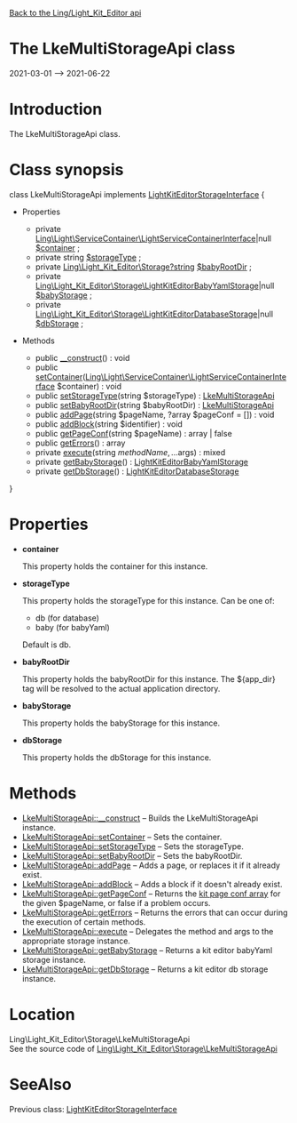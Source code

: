 [Back to the Ling/Light_Kit_Editor api](https://github.com/lingtalfi/Light_Kit_Editor/blob/master/doc/api/Ling/Light_Kit_Editor.md)



The LkeMultiStorageApi class
================
2021-03-01 --> 2021-06-22






Introduction
============

The LkeMultiStorageApi class.



Class synopsis
==============


class <span class="pl-k">LkeMultiStorageApi</span> implements [LightKitEditorStorageInterface](https://github.com/lingtalfi/Light_Kit_Editor/blob/master/doc/api/Ling/Light_Kit_Editor/Storage/LightKitEditorStorageInterface.md) {

- Properties
    - private [Ling\Light\ServiceContainer\LightServiceContainerInterface](https://github.com/lingtalfi/Light/blob/master/doc/api/Ling/Light/ServiceContainer/LightServiceContainerInterface.md)|null [$container](#property-container) ;
    - private string [$storageType](#property-storageType) ;
    - private [Ling\Light_Kit_Editor\Storage\?string](https://github.com/lingtalfi/Light_Kit_Editor/blob/master/doc/api/Ling/Light_Kit_Editor/Storage/?string.md) [$babyRootDir](#property-babyRootDir) ;
    - private [Ling\Light_Kit_Editor\Storage\LightKitEditorBabyYamlStorage](https://github.com/lingtalfi/Light_Kit_Editor/blob/master/doc/api/Ling/Light_Kit_Editor/Storage/LightKitEditorBabyYamlStorage.md)|null [$babyStorage](#property-babyStorage) ;
    - private [Ling\Light_Kit_Editor\Storage\LightKitEditorDatabaseStorage](https://github.com/lingtalfi/Light_Kit_Editor/blob/master/doc/api/Ling/Light_Kit_Editor/Storage/LightKitEditorDatabaseStorage.md)|null [$dbStorage](#property-dbStorage) ;

- Methods
    - public [__construct](https://github.com/lingtalfi/Light_Kit_Editor/blob/master/doc/api/Ling/Light_Kit_Editor/Storage/LkeMultiStorageApi/__construct.md)() : void
    - public [setContainer](https://github.com/lingtalfi/Light_Kit_Editor/blob/master/doc/api/Ling/Light_Kit_Editor/Storage/LkeMultiStorageApi/setContainer.md)([Ling\Light\ServiceContainer\LightServiceContainerInterface](https://github.com/lingtalfi/Light/blob/master/doc/api/Ling/Light/ServiceContainer/LightServiceContainerInterface.md) $container) : void
    - public [setStorageType](https://github.com/lingtalfi/Light_Kit_Editor/blob/master/doc/api/Ling/Light_Kit_Editor/Storage/LkeMultiStorageApi/setStorageType.md)(string $storageType) : [LkeMultiStorageApi](https://github.com/lingtalfi/Light_Kit_Editor/blob/master/doc/api/Ling/Light_Kit_Editor/Storage/LkeMultiStorageApi.md)
    - public [setBabyRootDir](https://github.com/lingtalfi/Light_Kit_Editor/blob/master/doc/api/Ling/Light_Kit_Editor/Storage/LkeMultiStorageApi/setBabyRootDir.md)(string $babyRootDir) : [LkeMultiStorageApi](https://github.com/lingtalfi/Light_Kit_Editor/blob/master/doc/api/Ling/Light_Kit_Editor/Storage/LkeMultiStorageApi.md)
    - public [addPage](https://github.com/lingtalfi/Light_Kit_Editor/blob/master/doc/api/Ling/Light_Kit_Editor/Storage/LkeMultiStorageApi/addPage.md)(string $pageName, ?array $pageConf = []) : void
    - public [addBlock](https://github.com/lingtalfi/Light_Kit_Editor/blob/master/doc/api/Ling/Light_Kit_Editor/Storage/LkeMultiStorageApi/addBlock.md)(string $identifier) : void
    - public [getPageConf](https://github.com/lingtalfi/Light_Kit_Editor/blob/master/doc/api/Ling/Light_Kit_Editor/Storage/LkeMultiStorageApi/getPageConf.md)(string $pageName) : array | false
    - public [getErrors](https://github.com/lingtalfi/Light_Kit_Editor/blob/master/doc/api/Ling/Light_Kit_Editor/Storage/LkeMultiStorageApi/getErrors.md)() : array
    - private [execute](https://github.com/lingtalfi/Light_Kit_Editor/blob/master/doc/api/Ling/Light_Kit_Editor/Storage/LkeMultiStorageApi/execute.md)(string $methodName, ...$args) : mixed
    - private [getBabyStorage](https://github.com/lingtalfi/Light_Kit_Editor/blob/master/doc/api/Ling/Light_Kit_Editor/Storage/LkeMultiStorageApi/getBabyStorage.md)() : [LightKitEditorBabyYamlStorage](https://github.com/lingtalfi/Light_Kit_Editor/blob/master/doc/api/Ling/Light_Kit_Editor/Storage/LightKitEditorBabyYamlStorage.md)
    - private [getDbStorage](https://github.com/lingtalfi/Light_Kit_Editor/blob/master/doc/api/Ling/Light_Kit_Editor/Storage/LkeMultiStorageApi/getDbStorage.md)() : [LightKitEditorDatabaseStorage](https://github.com/lingtalfi/Light_Kit_Editor/blob/master/doc/api/Ling/Light_Kit_Editor/Storage/LightKitEditorDatabaseStorage.md)

}




Properties
=============

- <span id="property-container"><b>container</b></span>

    This property holds the container for this instance.
    
    

- <span id="property-storageType"><b>storageType</b></span>

    This property holds the storageType for this instance.
    Can be one of:
    - db     (for database)
    - baby   (for babyYaml)
    
    
    Default is db.
    
    

- <span id="property-babyRootDir"><b>babyRootDir</b></span>

    This property holds the babyRootDir for this instance.
    The ${app_dir} tag will be resolved to the actual application directory.
    
    

- <span id="property-babyStorage"><b>babyStorage</b></span>

    This property holds the babyStorage for this instance.
    
    

- <span id="property-dbStorage"><b>dbStorage</b></span>

    This property holds the dbStorage for this instance.
    
    



Methods
==============

- [LkeMultiStorageApi::__construct](https://github.com/lingtalfi/Light_Kit_Editor/blob/master/doc/api/Ling/Light_Kit_Editor/Storage/LkeMultiStorageApi/__construct.md) &ndash; Builds the LkeMultiStorageApi instance.
- [LkeMultiStorageApi::setContainer](https://github.com/lingtalfi/Light_Kit_Editor/blob/master/doc/api/Ling/Light_Kit_Editor/Storage/LkeMultiStorageApi/setContainer.md) &ndash; Sets the container.
- [LkeMultiStorageApi::setStorageType](https://github.com/lingtalfi/Light_Kit_Editor/blob/master/doc/api/Ling/Light_Kit_Editor/Storage/LkeMultiStorageApi/setStorageType.md) &ndash; Sets the storageType.
- [LkeMultiStorageApi::setBabyRootDir](https://github.com/lingtalfi/Light_Kit_Editor/blob/master/doc/api/Ling/Light_Kit_Editor/Storage/LkeMultiStorageApi/setBabyRootDir.md) &ndash; Sets the babyRootDir.
- [LkeMultiStorageApi::addPage](https://github.com/lingtalfi/Light_Kit_Editor/blob/master/doc/api/Ling/Light_Kit_Editor/Storage/LkeMultiStorageApi/addPage.md) &ndash; Adds a page, or replaces it if it already exist.
- [LkeMultiStorageApi::addBlock](https://github.com/lingtalfi/Light_Kit_Editor/blob/master/doc/api/Ling/Light_Kit_Editor/Storage/LkeMultiStorageApi/addBlock.md) &ndash; Adds a block if it doesn't already exist.
- [LkeMultiStorageApi::getPageConf](https://github.com/lingtalfi/Light_Kit_Editor/blob/master/doc/api/Ling/Light_Kit_Editor/Storage/LkeMultiStorageApi/getPageConf.md) &ndash; Returns the [kit page conf array](https://github.com/lingtalfi/Kit#the-kit-configuration-array) for the given $pageName, or false if a problem occurs.
- [LkeMultiStorageApi::getErrors](https://github.com/lingtalfi/Light_Kit_Editor/blob/master/doc/api/Ling/Light_Kit_Editor/Storage/LkeMultiStorageApi/getErrors.md) &ndash; Returns the errors that can occur during the execution of certain methods.
- [LkeMultiStorageApi::execute](https://github.com/lingtalfi/Light_Kit_Editor/blob/master/doc/api/Ling/Light_Kit_Editor/Storage/LkeMultiStorageApi/execute.md) &ndash; Delegates the method and args to the appropriate storage instance.
- [LkeMultiStorageApi::getBabyStorage](https://github.com/lingtalfi/Light_Kit_Editor/blob/master/doc/api/Ling/Light_Kit_Editor/Storage/LkeMultiStorageApi/getBabyStorage.md) &ndash; Returns a kit editor babyYaml storage instance.
- [LkeMultiStorageApi::getDbStorage](https://github.com/lingtalfi/Light_Kit_Editor/blob/master/doc/api/Ling/Light_Kit_Editor/Storage/LkeMultiStorageApi/getDbStorage.md) &ndash; Returns a kit editor db storage instance.





Location
=============
Ling\Light_Kit_Editor\Storage\LkeMultiStorageApi<br>
See the source code of [Ling\Light_Kit_Editor\Storage\LkeMultiStorageApi](https://github.com/lingtalfi/Light_Kit_Editor/blob/master/Storage/LkeMultiStorageApi.php)



SeeAlso
==============
Previous class: [LightKitEditorStorageInterface](https://github.com/lingtalfi/Light_Kit_Editor/blob/master/doc/api/Ling/Light_Kit_Editor/Storage/LightKitEditorStorageInterface.md)<br>
